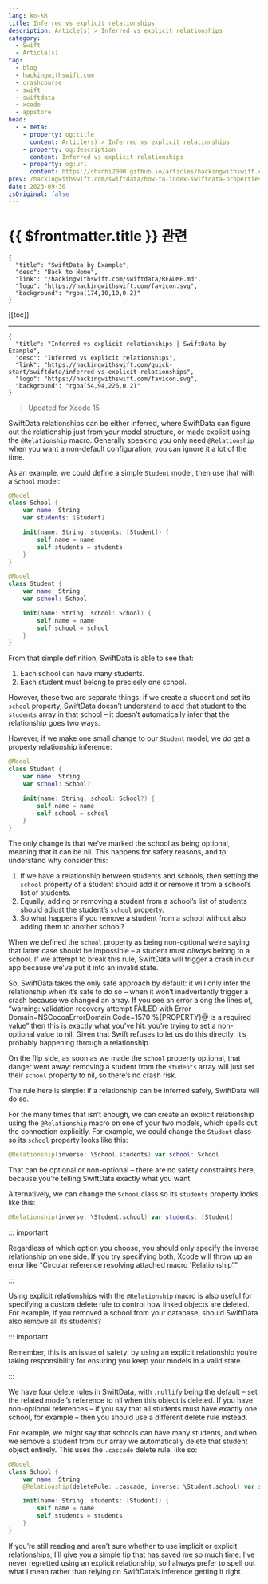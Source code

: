 ```yaml
---
lang: ko-KR
title: Inferred vs explicit relationships
description: Article(s) > Inferred vs explicit relationships
category:
  - Swift
  - Article(s)
tag: 
  - blog
  - hackingwithswift.com
  - crashcourse
  - swift
  - swiftdata
  - xcode
  - appstore
head:
  - - meta:
    - property: og:title
      content: Article(s) > Inferred vs explicit relationships
    - property: og:description
      content: Inferred vs explicit relationships
    - property: og:url
      content: https://chanhi2000.github.io/articles/hackingwithswift.com/swiftdata/inferred-vs-explicit-relationships.html
prev: /hackingwithswift.com/swiftdata/how-to-index-swiftdata-properties-for-faster-searching.md
date: 2023-09-30
isOriginal: false
---
```


# {{ $frontmatter.title }} 관련

```component VPCard
{
  "title": "SwiftData by Example",
  "desc": "Back to Home",
  "link": "/hackingwithswift.com/swiftdata/README.md",
  "logo": "https://hackingwithswift.com/favicon.svg",
  "background": "rgba(174,10,10,0.2)"
}
```

[[toc]]

---

```component VPCard
{
  "title": "Inferred vs explicit relationships | SwiftData by Example",
  "desc": "Inferred vs explicit relationships",
  "link": "https://hackingwithswift.com/quick-start/swiftdata/inferred-vs-explicit-relationships", 
  "logo": "https://hackingwithswift.com/favicon.svg",
  "background": "rgba(54,94,226,0.2)"
}
```

> Updated for Xcode 15

SwiftData relationships can be either inferred, where SwiftData can figure out the relationship just from your model structure, or made explicit using the `@Relationship` macro. Generally speaking you only need `@Relationship` when you want a non-default configuration; you can ignore it a lot of the time.

As an example, we could define a simple `Student` model, then use that with a `School` model:

```swift
@Model
class School {
    var name: String
    var students: [Student]

    init(name: String, students: [Student]) {
        self.name = name
        self.students = students
    }
}

@Model
class Student {
    var name: String
    var school: School

    init(name: String, school: School) {
        self.name = name
        self.school = school
    }
}
```

From that simple definition, SwiftData is able to see that:

1. Each school can have many students.
2. Each student must belong to precisely one school.

However, these two are separate things: if we create a student and set its `school` property, SwiftData doesn’t understand to add that student to the `students` array in that school – it doesn’t automatically infer that the relationship goes two ways.

However, if we make one small change to our `Student` model, we *do* get a property relationship inference:

```swift
@Model
class Student {
    var name: String
    var school: School?

    init(name: String, school: School?) {
        self.name = name
        self.school = school
    }
}
```

The only change is that we’ve marked the school as being optional, meaning that it can be nil. This happens for safety reasons, and to understand why consider this:

1. If we have a relationship between students and schools, then setting the `school` property of a student should add it or remove it from a school’s list of students.
2. Equally, adding or removing a student from a school’s list of students should adjust the student’s `school` property.
3. So what happens if you remove a student from a school without also adding them to another school?

When we defined the `school` property as being non-optional we’re saying that latter case should be impossible – a student must *always* belong to a school. If we attempt to break this rule, SwiftData will trigger a crash in our app because we’ve put it into an invalid state.

So, SwiftData takes the only safe approach by default: it will only infer the relationship when it’s safe to do so – when it won’t inadvertently trigger a crash because we changed an array. If you see an error along the lines of, “warning: validation recovery attempt FAILED with Error Domain=NSCocoaErrorDomain Code=1570 %{PROPERTY}@ is a required value” then this is exactly what you’ve hit: you’re trying to set a non-optional value to nil. Given that Swift refuses to let us do this directly, it’s probably happening through a relationship.

On the flip side, as soon as we made the `school` property optional, that danger went away: removing a student from the `students` array will just set their `school` property to nil, so there’s no crash risk.

The rule here is simple: if a relationship can be inferred safely, SwiftData will do so.

For the many times that isn’t enough, we can create an explicit relationship using the `@Relationship` macro on one of your two models, which spells out the connection explicitly. For example, we could change the `Student` class so its `school` property looks like this:

```swift
@Relationship(inverse: \School.students) var school: School
```

That can be optional or non-optional – there are no safety constraints here, because you’re telling SwiftData exactly what you want.

Alternatively, we can change the `School` class so its `students` property looks like this:

```swift
@Relationship(inverse: \Student.school) var students: [Student]
```

::: important

Regardless of which option you choose, you should only specify the inverse relationship on one side. If you try specifying both, Xcode will throw up an error like “Circular reference resolving attached macro 'Relationship’.”

:::

Using explicit relationships with the `@Relationship` macro is also useful for specifying a custom delete rule to control how linked objects are deleted. For example, if you removed a school from your database, should SwiftData also remove all its students?

::: important

Remember, this is an issue of safety: by using an explicit relationship you’re taking responsibility for ensuring you keep your models in a valid state.

:::

We have four delete rules in SwiftData, with `.nullify` being the default – set the related model’s reference to nil when this object is deleted. If you have non-optional references – if you say that all students must have exactly one school, for example – then you should use a different delete rule instead. 

For example, we might say that schools can have many students, and when we remove a student from our array we automatically delete that student object entirely. This uses the `.cascade` delete rule, like so:

```swift
@Model
class School {
    var name: String
    @Relationship(deleteRule: .cascade, inverse: \Student.school) var students: [Student]

    init(name: String, students: [Student]) {
        self.name = name
        self.students = students
    }
}
```

If you’re still reading and aren’t sure whether to use implicit or explicit relationships, I’ll give you a simple tip that has saved me so much time: I’ve never regretted using an explicit relationship, so I always prefer to spell out what I mean rather than relying on SwiftData’s inference getting it right.

